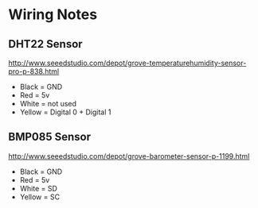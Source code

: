 ﻿# Wiring Notes

DHT22 Sensor
------------

http://www.seeedstudio.com/depot/grove-temperaturehumidity-sensor-pro-p-838.html

* Black = GND
* Red = 5v
* White = not used
* Yellow = Digital 0 + Digital 1 

BMP085 Sensor
-------------

http://www.seeedstudio.com/depot/grove-barometer-sensor-p-1199.html

* Black = GND
* Red = 5v
* White = SD
* Yellow = SC